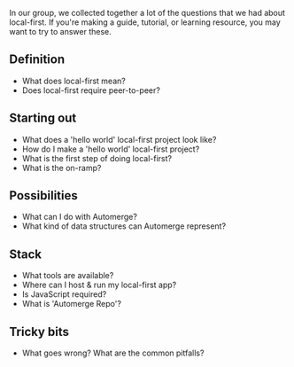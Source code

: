 In our group, we collected together a lot of the questions that we had about local-first. If you're making a guide, tutorial, or learning resource, you may want to try to answer these.

## Definition

- What does local-first mean?
- Does local-first require peer-to-peer?

## Starting out

- What does a 'hello world' local-first project look like?
- How do I make a 'hello world' local-first project?
- What is the first step of doing local-first?
- What is the on-ramp?

## Possibilities

- What can I do with Automerge?
- What kind of data structures can Automerge represent?

## Stack

- What tools are available?
- Where can I host & run my local-first app?
- Is JavaScript required?
- What is 'Automerge Repo'?

## Tricky bits

- What goes wrong? What are the common pitfalls?
